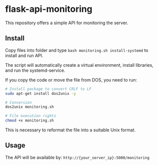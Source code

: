 # flask-api-monitoring
This repository offers a simple API for monitoring the server.

## Install
Copy files into folder and type `bash monitoring.sh install-systemd` to install and run API.

The script will automatically create a virtual environment, install libraries, and run the systemd-service.

If you copy the code or move the file from DOS, you need to run:
```bash
# Install package to convert CRLF to LF
sudo apt-get install dos2unix -y

# Conversion
dos2unix monitoring.sh

# File execution rights
chmod +x monitoring.sh
```
This is necessary to reformat the file into a suitable Unix format.

## Usage
The API will be available by:
`http://{your_server_ip}:5000/monitoring`
